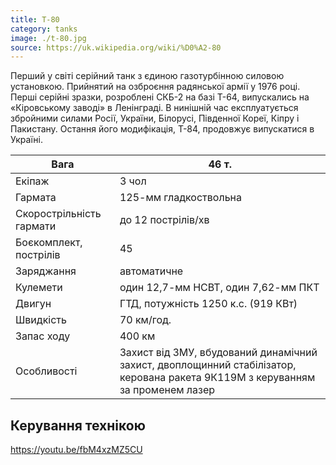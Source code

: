 ```yaml
---
title: T-80
category: tanks
image: ./t-80.jpg
source: https://uk.wikipedia.org/wiki/%D0%A2-80
---
```


Перший у світі серійний танк з єдиною газотурбінною силовою установкою. Прийнятий на озброєння радянської армії у 1976 році. Перші серійні зразки, розроблені СКБ-2 на базі Т-64, випускались на «Кіровському заводі» в Ленінграді. В нинішній час експлуатується збройними силами Росії, України, Білорусі, Південної Кореї, Кіпру і Пакистану. Остання його модифікація, Т-84, продовжує випускатися в Україні.

| Вага                     | 46 т.                                                                                                                          |
| ------------------------ | ------------------------------------------------------------------------------------------------------------------------------ |
| Екіпаж                   | 3 чол                                                                                                                          |
| Гармата                  | 125-мм гладкоствольна                                                                                                          |
| Скорострільність гармати | до 12 пострілів/хв                                                                                                             |
| Боєкомплект, пострілів   | 45                                                                                                                             |
| Заряджання               | автоматичне                                                                                                                    |
| Кулемети                 | один 12,7-мм НСВТ, один 7,62-мм ПКТ                                                                                            |
| Двигун                   | ГТД, потужність 1250 к.с. (919 КВт)                                                                                            |
| Швидкість                | 70 км/год.                                                                                                                     |
| Запас ходу               | 400 км                                                                                                                         |
| Особливості              | Захист від ЗМУ, вбудований динамічний захист, двоплощинний стабілізатор, керована ракета 9К119М з керуванням за променем лазер |

## Керування технікою

https://youtu.be/fbM4xzMZ5CU
